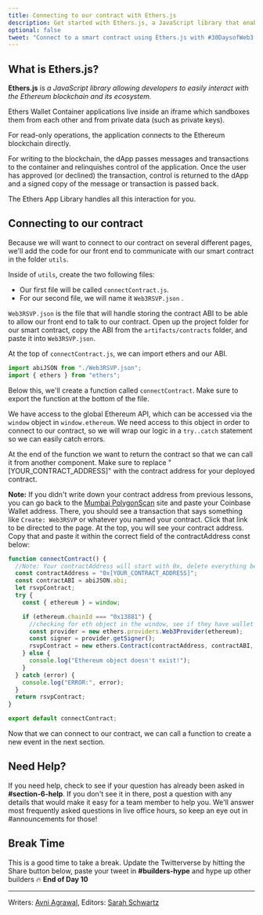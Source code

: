 ```yaml
---
title: Connecting to our contract with Ethers.js
description: Get started with Ethers.js, a JavaScript library that enables you to interact with Ethereum.
optional: false
tweet: "Connect to a smart contract using Ethers.js with #30DaysofWeb3 @womenbuildweb3 💥"
---
```


## What is Ethers.js?

**Ethers.js** is _a JavaScript library allowing developers to easily interact with the Ethereum blockchain and its ecosystem._

Ethers Wallet Container applications live inside an iframe which sandboxes them from each other and from private data (such as private keys).

For read-only operations, the application connects to the Ethereum blockchain directly.

For writing to the blockchain, the dApp passes messages and transactions to the container and relinquishes control of the application. Once the user has approved (or declined) the transaction, control is returned to the dApp and a signed copy of the message or transaction is passed back.

The Ethers App Library handles all this interaction for you.

## Connecting to our contract

Because we will want to connect to our contract on several different pages, we'll add the code for our front end to communicate with our smart contract in the folder `utils`.

Inside of `utils`, create the two following files:

- Our first file will be called `connectContract.js`.
- For our second file, we will name it `Web3RSVP.json` .

`Web3RSVP.json` is the file that will handle storing the contract ABI to be able to allow our front end to talk to our contract. Open up the project folder for our smart contract, copy the ABI from the `artifacts/contracts` folder, and paste it into `Web3RSVP.json`.

At the top of `connectContract.js`, we can import ethers and our ABI.

```javascript
import abiJSON from "./Web3RSVP.json";
import { ethers } from "ethers";
```

Below this, we'll create a function called `connectContract`. Make sure to export the function at the bottom of the file.

We have access to the global Ethereum API, which can be accessed via the `window` object in `window.ethereum`. We need access to this object in order to connect to our contract, so we will wrap our logic in a `try..catch` statement so we can easily catch errors.

At the end of the function we want to return the contract so that we can call it from another component. Make sure to replace "[YOUR_CONTRACT_ADDRESS]" with the contract address for your deployed contract.

**Note:** If you didn't write down your contract address from previous lessons, you can go back to the [Mumbai PolygonScan](https://mumbai.polygonscan.com/) site and paste your Coinbase Wallet address. There, you should see a transaction that says something like `Create: Web3RSVP` or whatever you named your contract. Click that link to be directed to the page. At the top, you will see your contract address. Copy that and paste it within the correct field of the contractAddress const below:

```javascript
function connectContract() {
  //Note: Your contractAddress will start with 0x, delete everything between the quotes and paste your contract address.
  const contractAddress = "0x[YOUR_CONTRACT_ADDRESS]";
  const contractABI = abiJSON.abi;
  let rsvpContract;
  try {
    const { ethereum } = window;

    if (ethereum.chainId === "0x13881") {
      //checking for eth object in the window, see if they have wallet connected to Polygon Mumbai network
      const provider = new ethers.providers.Web3Provider(ethereum);
      const signer = provider.getSigner();
      rsvpContract = new ethers.Contract(contractAddress, contractABI, signer); // instantiating new connection to the contract
    } else {
      console.log("Ethereum object doesn't exist!");
    }
  } catch (error) {
    console.log("ERROR:", error);
  }
  return rsvpContract;
}

export default connectContract;
```

Now that we can connect to our contract, we can call a function to create a new event in the next section.

## Need Help? 
If you need help, check to see if your question has already been asked in **#section-6-help**. If you don't see it in there, post a question with any details that would make it easy for a team member to help you. We'll answer most frequently asked questions in live office hours, so keep an eye out in #announcements for those!

## Break Time 
This is a good time to take a break. Update the Twitterverse by hitting the Share button below, paste your tweet in **#builders-hype** and hype up other builders 🔥 **End of Day 10**

---

Writers: [Avni Agrawal](https://twitter.com/AvniAgrawal1802),
Editors: [Sarah Schwartz](https://twitter.com/schwartzswartz)
